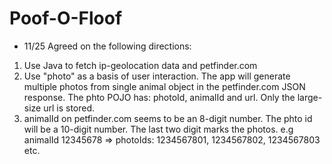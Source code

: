 # Poof-O-Floof
* 11/25 Agreed on the following directions:
1. Use Java to fetch ip-geolocation data and petfinder.com
2. Use "photo" as a basis of user interaction. The app will generate multiple photos from single animal object in the petfinder.com JSON response. The phto POJO has: photoId, animalId and url. Only the large-size url is stored.
3. animalId on petfinder.com seems to be an 8-digit number. The phto id will be a 10-digit number. The last two digit marks the photos. e.g animalId 12345678 => photoIds: 1234567801, 1234567802, 1234567803 etc.
